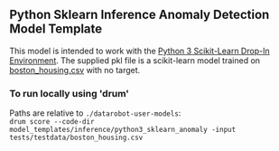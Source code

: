 ## Python Sklearn Inference Anomaly Detection Model Template


This model is intended to work with the [Python 3 Scikit-Learn Drop-In Environment](../../../public_dropin_environments/python3_sklearn/).
The supplied pkl file is a scikit-learn model trained on [boston_housing.csv](../../../tests/testdata/boston_housing.csv)
with no target. 

### To run locally using 'drum'
Paths are relative to `./datarobot-user-models`:   
`drum score --code-dir model_templates/inference/python3_sklearn_anomaly -input tests/testdata/boston_housing.csv`
